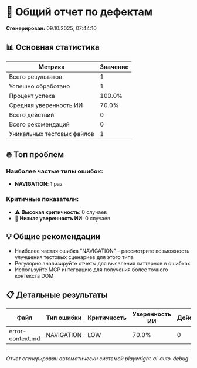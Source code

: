 # 🎯 Общий отчет по дефектам

**Сгенерирован:** 09.10.2025, 07:44:10

## 📊 Основная статистика

| Метрика | Значение |
|---------|----------|
| Всего результатов | 1 |
| Успешно обработано | 1 |
| Процент успеха | 100.0% |
| Средняя уверенность ИИ | 70.0% |
| Всего действий | 0 |
| Всего рекомендаций | 0 |
| Уникальных тестовых файлов | 1 |

## 🔥 Топ проблем

### Наиболее частые типы ошибок:
- **NAVIGATION**: 1 раз

### Критичные показатели:
- ⚠️ **Высокая критичность**: 0 случаев
- 🤔 **Низкая уверенность ИИ**: 0 случаев

## 💡 Общие рекомендации

- Наиболее частая ошибка "NAVIGATION" - рассмотрите возможность улучшения тестовых сценариев для этого типа
- Регулярно анализируйте отчеты для выявления паттернов в ошибках
- Используйте MCP интеграцию для получения более точного контекста DOM

## 📋 Детальные результаты

| Файл | Тип ошибки | Критичность | Уверенность ИИ | Действия | Рекомендации | Время |
|------|------------|-------------|----------------|----------|--------------|-------|
| error-context.md | NAVIGATION | LOW | 70.0% | 0 | 0 | 2666ms |



---
*Отчет сгенерирован автоматически системой playwright-ai-auto-debug*
